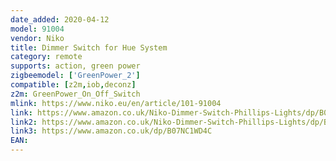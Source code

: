 ```yaml
---
date_added: 2020-04-12
model: 91004
vendor: Niko
title: Dimmer Switch for Hue System
category: remote
supports: action, green power
zigbeemodel: ['GreenPower_2']
compatible: [z2m,iob,deconz]
z2m: GreenPower_On_Off_Switch
mlink: https://www.niko.eu/en/article/101-91004
link: https://www.amazon.co.uk/Niko-Dimmer-Switch-Phillips-Lights/dp/B07NBNNXVZ
link2: https://www.amazon.co.uk/Niko-Dimmer-Switch-Phillips-Lights/dp/B07NBPHZN5
link3: https://www.amazon.co.uk/dp/B07NC1WD4C
EAN: 
---
```

